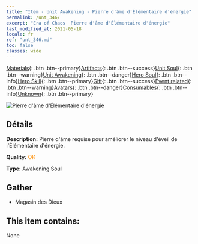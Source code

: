```yaml
---
title: "Item - Unit Awakening - Pierre d'âme d'Élémentaire d'énergie"
permalink: /unt_346/
excerpt: "Era of Chaos  Pierre d'âme d'Élémentaire d'énergie"
last_modified_at: 2021-05-18
locale: fr
ref: "unt_346.md"
toc: false
classes: wide
---
```

 [Materials](/ItemsFR/){: .btn .btn--primary}[Artifacts](/ItemsFR/Artifacts/){: .btn .btn--success}[Unit Soul](/ItemsFR/UnitSoul/){: .btn .btn--warning}[Unit Awakening](/ItemsFR/UnitAwakening/){: .btn .btn--danger}[Hero Soul](/ItemsFR/HeroSoul/){: .btn .btn--info}[Hero Skill](/ItemsFR/HeroSkill/){: .btn .btn--primary}[Gift](/ItemsFR/Gift/){: .btn .btn--success}[Event related](/ItemsFR/Events/){: .btn .btn--warning}[Avatars](/ItemsFR/Avatars/){: .btn .btn--danger}[Consumables](/ItemsFR/Consumables/){: .btn .btn--info}[Unknown](/ItemsFR/Unknown/){: .btn .btn--primary}

 ![Pierre d'âme d'Élémentaire d'énergie](/images/u/tia_liehuoyuansu.jpg)

## Détails
 **Description:** Pierre d'âme requise pour améliorer le niveau d'éveil de l'Élémentaire d'énergie.

 **Quality:** <span style="color: #FF8C00">OK</span>

 **Type:** Awakening Soul

## Gather

*    Magasin des Dieux 

## This item contains:

  None

